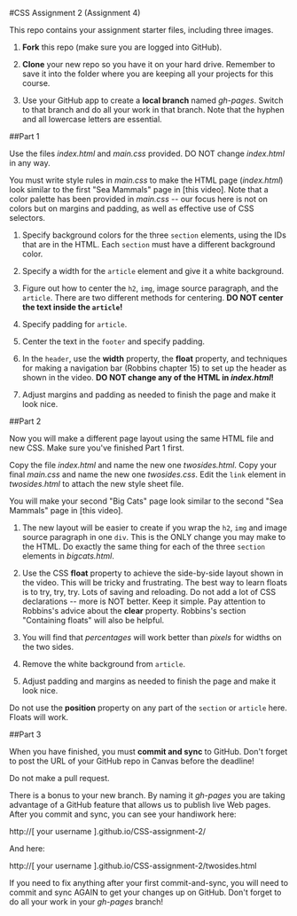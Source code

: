 #CSS Assignment 2 (Assignment 4)

This repo contains your assignment starter files, including three images.

1. **Fork** this repo (make sure you are logged into GitHub).

2. **Clone** your new repo so you have it on your hard drive. Remember to save it into the folder where you are keeping all your projects for this course.

3. Use your GitHub app to create a **local branch** named *gh-pages*. Switch to that branch and do all your work in that branch. Note that the hyphen and all lowercase letters are essential.

##Part 1

Use the files *index.html* and *main.css* provided. DO NOT change *index.html* in any way.

You must write style rules in *main.css* to make the HTML page (*index.html*) look similar to the first "Sea Mammals" page in [this video]. Note that a color palette has been provided in *main.css* -- our focus here is not on colors but on margins and padding, as well as effective use of CSS selectors.

1. Specify background colors for the three `section` elements, using the IDs that are in the HTML. Each `section` must have a different background color.

2. Specify a width for the `article` element and give it a white background.

3. Figure out how to center the `h2`, `img`, image source paragraph, and the `article`. There are two different methods for centering. **DO NOT center the text inside the `article`!**

4. Specify padding for `article`.

5. Center the text in the `footer` and specify padding.

6. In the `header`, use the **width** property, the **float** property, and techniques for making a navigation bar (Robbins chapter 15) to set up the header as shown in the video. **DO NOT change any of the HTML in *index.html*!**

7. Adjust margins and padding as needed to finish the page and make it look nice.

##Part 2

Now you will make a different page layout using the same HTML file and new CSS. Make sure you've finished Part 1 first.

Copy the file *index.html* and name the new one *twosides.html*. Copy your final *main.css* and name the new one *twosides.css*. Edit the `link` element in *twosides.html* to attach the new style sheet file.

You will make your second "Big Cats" page look similar to the second "Sea Mammals" page in [this video].

1. The new layout will be easier to create if you wrap the `h2`, `img` and image source paragraph in one `div`. This is the ONLY change you may make to the HTML. Do exactly the same thing for each of the three `section` elements in *bigcats.html*.

2. Use the CSS **float** property to achieve the side-by-side layout shown in the video. This will be tricky and frustrating. The best way to learn floats is to try, try, try. Lots of saving and reloading. Do not add a lot of CSS declarations -- more is NOT better. Keep it simple. Pay attention to Robbins's advice about the **clear** property. Robbins's section "Containing floats" will also be helpful.

3. You will find that *percentages* will work better than *pixels* for widths on the two sides.

4. Remove the white background from `article`.

5. Adjust padding and margins as needed to finish the page and make it look nice.

Do not use the **position** property on any part of the `section` or `article` here. Floats will work.

##Part 3

When you have finished, you must **commit and sync** to GitHub. Don't forget to post the URL of your GitHub repo in Canvas before the deadline!

Do not make a pull request.

There is a bonus to your new branch. By naming it *gh-pages* you are taking advantage of a GitHub feature that allows us to publish live Web pages. After you commit and sync, you can see your handiwork here:

http://[ your username ].github.io/CSS-assignment-2/

And here:

http://[ your username ].github.io/CSS-assignment-2/twosides.html

If you need to fix anything after your first commit-and-sync, you will need to commit and sync AGAIN to get your changes up on GitHub. Don't forget to do all your work in your *gh-pages* branch!
